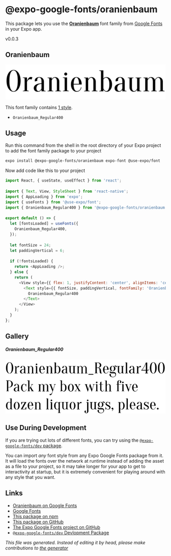 # @expo-google-fonts/oranienbaum

This package lets you use the [**Oranienbaum**](https://fonts.google.com/specimen/Oranienbaum) font family from [Google Fonts](https://fonts.google.com/) in your Expo app.

v0.0.3

## Oranienbaum

![Oranienbaum](./font-family.png)

This font family contains [1 style](#gallery).

- `Oranienbaum_Regular400`

## Usage

Run this command from the shell in the root directory of your Expo project to add the font family package to your project
```sh
expo install @expo-google-fonts/oranienbaum expo-font @use-expo/font
```

Now add code like this to your project
```js
import React, { useState, useEffect } from 'react';

import { Text, View, StyleSheet } from 'react-native';
import { AppLoading } from 'expo';
import { useFonts } from '@use-expo/font';
import { Oranienbaum_Regular400 } from '@expo-google-fonts/oranienbaum';

export default () => {
  let [fontsLoaded] = useFonts({
    Oranienbaum_Regular400,
  });

  let fontSize = 24;
  let paddingVertical = 6;

  if (!fontsLoaded) {
    return <AppLoading />;
  } else {
    return (
      <View style={{ flex: 1, justifyContent: 'center', alignItems: 'center' }}>
        <Text style={{ fontSize, paddingVertical, fontFamily: 'Oranienbaum_Regular400' }}>
          Oranienbaum_Regular400
        </Text>
      </View>
    );
  }
};

```

## Gallery

##### Oranienbaum_Regular400
![Oranienbaum_Regular400](./ce3ec0eb54fc0cdef2aae64151cb3dc95720f5347739c1c1d19e6d2bb3629d6e.ttf.png)


## Use During Development

If you are trying out lots of different fonts, you can try using the [`@expo-google-fonts/dev` package](https://github.com/expo/google-fonts/tree/master/font-packages/dev#readme).

You can import *any* font style from any Expo Google Fonts package from it. It will load the fonts
over the network at runtime instead of adding the asset as a file to your project, so it may take longer
for your app to get to interactivity at startup, but it is extremely convenient
for playing around with any style that you want.

## Links

- [Oranienbaum on Google Fonts](https://fonts.google.com/specimen/Oranienbaum)
- [Google Fonts](https://fonts.google.com/)
- [This package on npm](https://www.npmjs.com/package/@expo-google-fonts/oranienbaum)
- [This package on GitHub](https://github.com/expo/google-fonts/tree/master/font-packages/oranienbaum)
- [The Expo Google Fonts project on GitHub](https://github.com/expo/google-fonts)
- [`@expo-google-fonts/dev` Devlopment Package](https://github.com/expo/google-fonts/tree/master/font-packages/dev)


*This file was generated. Instead of editing it by head, please make contributions to [the generator](https://github.com/expo/google-fonts/tree/master/packages/generator)*
